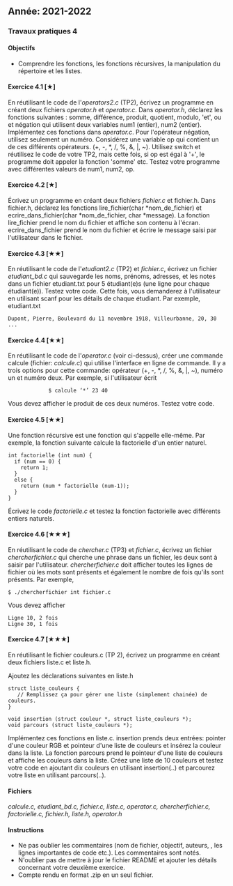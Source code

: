 Année: 2021-2022
----------------

### Travaux pratiques 4

#### Objectifs

-   Comprendre les fonctions, les fonctions récursives, la manipulation
    du répertoire et les listes.

#### Exercice 4.1 [★]

 
En réutilisant le code de l'*operators2.c* (TP2), écrivez un programme
en créant deux fichiers *operator.h* et *operator.c*. Dans *operator.h*,
déclarez les fonctions suivantes : somme, différence, produit, quotient,
modulo, 'et', ou et négation qui utilisent deux variables num1
(entier), num2 (entier). Implémentez ces fonctions dans *operator.c*.
Pour l'opérateur négation, utilisez seulement un numéro. Considérez une
variable op qui contient un de ces différents opérateurs. (+, -, *, /,
%, &, |, ~). Utilisez switch et réutilisez le code de votre TP2, mais
cette fois, si op est égal à '+', le programme doit appeler la fonction
'somme' etc. Testez votre programme avec différentes valeurs de num1,
num2, op.


#### Exercice 4.2 [★]

 
Écrivez un programme en créant deux fichiers *fichier.c* et fichier.h.
Dans fichier.h, déclarez les fonctions lire_fichier(char
*nom_de_fichier) et ecrire_dans_fichier(char *nom_de_fichier,
char *message). La fonction lire_fichier prend le nom du fichier et
affiche son contenu à l'écran. ecrire_dans_fichier prend le nom du
fichier et écrire le message saisi par l'utilisateur dans le fichier.


#### Exercice 4.3 [★★]

 
En réutilisant le code de l'*etudiant2.c* (TP2) et *fichier.c*, écrivez
un fichier *etudiant_bd.c* qui sauvegarde les noms, prénoms, adresses,
et les notes dans un fichier etudiant.txt pour 5 étudiant(e)s (une ligne
pour chaque étudiant(e)). Testez votre code. Cette fois, vous demanderez
à l'utilisateur en utilisant scanf pour les détails de chaque étudiant.
Par exemple, etudiant.txt

```               
Dupont, Pierre, Boulevard du 11 novembre 1918, Villeurbanne, 20, 30               ...             
```


#### Exercice 4.4 [★★]

 
En réutilisant le code de l'*operator.c* (voir ci-dessus), créer une
commande calcule (fichier: *calcule.c*) qui utilise l'interface en
ligne de commande. Il y a trois options pour cette commande: opérateur
(+, -, *, /, %, &, |, ~), numéro un et numéro deux. Par exemple, si
l'utilisateur écrit

```              $ calcule ‘*’ 23 40             ```

Vous devez afficher le produit de ces deux numéros. Testez votre code.


#### Exercice 4.5 [★★]

 
Une fonction récursive est une fonction qui s'appelle elle-même. Par
exemple, la fonction suivante calcule la factorielle d'un entier
naturel.

```                
int factorielle (int num) {
  if (num == 0) {
    return 1;
  }
  else {
    return (num * factorielle (num-1));
  }
}
```

Écrivez le code *factorielle.c* et testez la fonction factorielle avec
différents entiers naturels.


#### Exercice 4.6 [★★★]

 
En réutilisant le code de *chercher.c* (TP3) et *fichier.c*, écrivez un
fichier *chercherfichier.c* qui cherche une phrase dans un fichier, les
deux sont à saisir par l'utilisateur. *chercherfichier.c* doit afficher
toutes les lignes de fichier où les mots sont présents et également le
nombre de fois qu'ils sont présents. Par exemple,

```
$ ./chercherfichier int fichier.c             
```

Vous devez afficher

```              
Ligne 10, 2 fois
Ligne 30, 1 fois             
```


#### Exercice 4.7 [★★★]

 
En réutilisant le fichier couleurs.c (TP 2), écrivez un programme en
créant deux fichiers liste.c et liste.h.

Ajoutez les déclarations suivantes en liste.h

```                
struct liste_couleurs {                
   // Remplissez ça pour gérer une liste (simplement chainée) de couleurs.
}                

void insertion (struct couleur *, struct liste_couleurs *);                
void parcours (struct liste_couleurs *);
```

Implémentez ces fonctions en liste.c. insertion prends deux entrées:
pointer d'une couleur RGB et pointeur d'une liste de couleurs et
insérez la couleur dans la liste. La fonction parcours prend le pointeur
d'une liste de couleurs et affiche les couleurs dans la liste. Créez
une liste de 10 couleurs et testez votre code en ajoutant dix couleurs
en utilisant insertion(..) et parcourez votre liste en utilisant
parcours(..). 


#### Fichiers

*calcule.c, etudiant_bd.c, fichier.c, liste.c, operator.c,
chercherfichier.c, factorielle.c, fichier.h, liste.h, operator.h*

#### Instructions

-   Ne pas oublier les commentaires (nom de fichier, objectif, auteurs,
    , les lignes importantes de code etc.). Les commentaires sont notés.
-   N'oublier pas de mettre à jour le fichier README et ajouter les
    détails concernant votre deuxième exercice.
-   Compte rendu en format .zip en un seul fichier.


